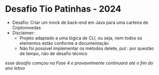 # Desafio Tio Patinhas - 2024

- Desafio: Criar um mock de back-end em Java para uma carteira de Criptomoedas
- Disclaimer:
  - Projeto adaptado a uma lógica de CLI, ou seja, nem todos os elementos estão conforme a documentação
  - Não foi possível implementar os métodos delete, put : por questão de tempo, não de desafio técnico

_esse desafio comçou na Fase 4 e provavelmente continuará até o fim do ano letivo_